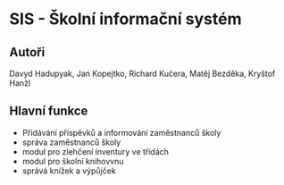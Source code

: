 # SIS - Školní informační systém

## Autoři
  Davyd Hadupyak,
  Jan Kopejtko,
  Richard Kučera,
  Matěj Bezděka,
  Kryštof Hanžl

## Hlavní funkce

- Přidávání příspěvků a informování zaměstnanců školy
- správa zaměstnanců školy
- modul pro zlehčení inventury ve třídách
- modul pro školní knihovvnu
- správá knížek a výpůjček
